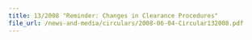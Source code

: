 ```yaml
---
title: 13/2008 "Reminder: Changes in Clearance Procedures"
file_url: /news-and-media/circulars/2008-06-04-Circular132008.pdf
---
```

